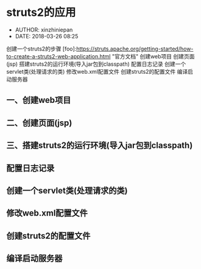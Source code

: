#  struts2的应用
 - AUTHOR: xinzhiniepan
 - DATE: 2018-03-26 08:25

创建一个struts2的步骤 [foo]:<https://struts.apache.org/getting-started/how-to-create-a-struts2-web-application.html> "官方文档"
创建web项目
创建页面(jsp)
搭建struts2的运行环境(导入jar包到classpath)
配置日志记录
创建一个servlet类(处理请求的类)
修改web.xml配置文件
创建struts2的配置文件
编译启动服务器

## 一、创建web项目

## 二、创建页面(jsp)

## 三、搭建struts2的运行环境(导入jar包到classpath)

## 配置日志记录

## 创建一个servlet类(处理请求的类)

## 修改web.xml配置文件

## 创建struts2的配置文件

## 编译启动服务器
